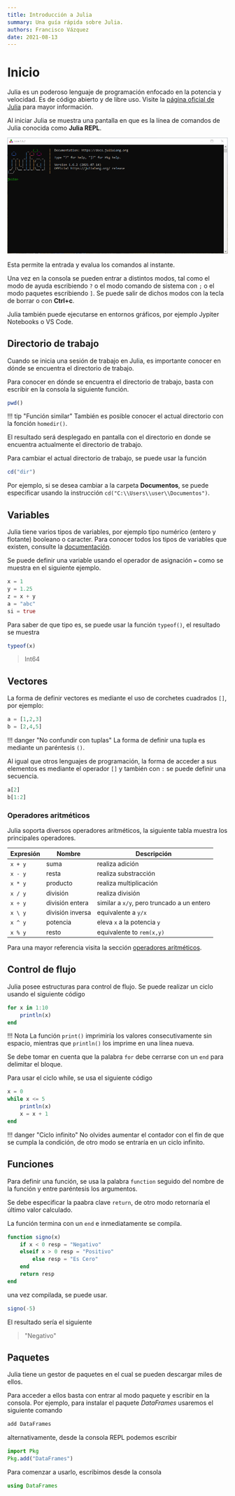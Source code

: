 ```yaml
---
title: Introducción a Julia
summary: Una guía rápida sobre Julia.
authors: Francisco Vázquez
date: 2021-08-13
---
```


# Inicio

Julia es un poderoso lenguaje de programación enfocado en la potencia y velocidad. Es de código abierto y de libre uso. Visite la [página oficial de Julia](https://julialang.org/) para mayor información.

Al iniciar Julia se muestra una pantalla en que es la línea de comandos de Julia conocida como **Julia REPL**.

![consola de Julia](img/consola.png)

Esta permite la entrada y evalua los comandos al instante.

Una vez en la consola se pueden entrar a distintos modos, tal como el modo de ayuda escribiendo `?` o el modo comando de sistema con `;` o el modo paquetes escribiendo `]`. Se puede salir de dichos modos con la tecla de borrar o con **Ctrl+c**.

Julia también puede ejecutarse en entornos gráficos, por ejemplo Jypiter Notebooks o VS Code.

## Directorio de trabajo

Cuando se inicia una sesión de trabajo en Julia, es importante conocer en dónde se encuentra el directorio de trabajo.

Para conocer en dónde se encuentra el directorio de trabajo, basta con escribir en la consola la siguiente función.

````julia
pwd()
````

!!! tip "Función similar"
    También es posible conocer el actual directorio con la fonción `homedir()`.

El resultado será desplegado en pantalla con el directorio en donde se encuentra actualmente el directorio de trabajo.

Para cambiar el actual directorio de trabajo, se puede usar la función

````julia
cd("dir")
````

Por ejemplo, si se desea cambiar a la carpeta **Documentos**, se puede especificar usando la instrucción `cd("C:\\Users\\user\\Documentos")`.

## Variables

Julia tiene varios tipos de variables, por ejemplo tipo numérico (entero y flotante) booleano o caracter. Para conocer todos los tipos de variables que existen, consulte la [documentación](https://docs.julialang.org/en/v1/manual/integers-and-floating-point-numbers/).

Se puede definir una variable usando el operador de asignación `=` como se muestra en el siguiente ejemplo.

````julia
x = 1
y = 1.25
z = x + y
a = "abc"
si = true
````

Para saber de que tipo es, se puede usar la función `typeof()`, el resultado se muestra

````julia
typeof(x)
````

> Int64

## Vectores

La forma de definir vectores es mediante el uso de corchetes cuadrados `[]`, por ejemplo:

````julia
a = [1,2,3]
b = [2,4,5]
````

!!! danger "No confundir con tuplas"
    La forma de definir una tupla es mediante un paréntesis `()`.

Al igual que otros lenguajes de programación, la forma de acceder a sus elementos es mediante el operador `[]` y también con `:` se puede definir una secuencia.

````julia
a[2]
b[1:2]
````

### Operadores aritméticos

Julia soporta diversos operadores aritméticos, la siguiente tabla muestra los principales operadores.

Expresión|Nombre|Descripción
----|------|------
`x + y`|suma|realiza adición
`x - y`|resta|realiza substracción
`x * y`|producto|realiza multiplicación
`x / y`|división|realiza división
`x ÷ y`|división entera|similar a `x/y`, pero truncado a un entero
`x \ y`|división inversa|equivalente a `y/x`
`x ^ y`|potencia|eleva `x` a la potencia `y`
`x % y`|resto|equivalente to `rem(x,y)`

Para una mayor referencia visita la sección [operadores aritméticos](https://docs.julialang.org/en/v1/manual/mathematical-operations/#Arithmetic-Operators).

## Control de flujo

Julia posee estructuras para control de flujo. Se puede realizar un ciclo usando el siguiente código

````julia
for x in 1:10
    println(x)
end
````

!!! Nota
    La función `print()` imprimiría los valores consecutivamente sin espacio, mientras que `println()` los imprime en una línea nueva.

Se debe tomar en cuenta que la palabra `for` debe cerrarse con un  `end` para delimitar el bloque.

Para usar el ciclo while, se usa el siguiente código

````julia
x = 0
while x <= 5 
    println(x)
    x = x + 1
end
````

!!! danger "Ciclo infinito"
    No olvides aumentar el contador con el fin de que se cumpla la condición, de otro modo se entraría en un ciclo infinito.

## Funciones

Para definir una función, se usa la palabra `function` seguido del nombre de la función y entre paréntesis los argumentos.

Se debe especificar la paabra clave `return`, de otro modo retornaría el último valor calculado.

La función termina con un `end` e inmediatamente se compila.

````julia
function signo(x)
    if x < 0 resp = "Negativo"
    elseif x > 0 resp = "Positivo"
        else resp = "Es Cero"
    end
    return resp
end
````

una vez compilada, se puede usar.

````julia
signo(-5)
````

El resultado sería el siguiente

> "Negativo"

## Paquetes

Julia tiene un gestor de paquetes en el cual se pueden descargar miles de ellos.

Para acceder a ellos basta con entrar al modo paquete y escribir en la consola. Por ejemplo, para instalar el paquete _DataFrames_ usaremos el siguiente comando

````julia
add DataFrames
````

alternativamente, desde la consola REPL podemos escribir

````julia
import Pkg
Pkg.add("DataFrames")
````

Para comenzar a usarlo, escribimos desde la consola

````julia
using DataFrames
````
